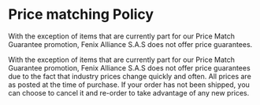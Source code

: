 # Price matching Policy

With the exception of items that are currently part for our Price Match Guarantee promotion, Fenix Alliance S.A.S does not offer price guarantees.


With the exception of items that are currently part for our Price Match Guarantee promotion, Fenix Alliance S.A.S does not offer price guarantees due to the fact that industry prices change quickly and often. All prices are as posted at the time of purchase. If your order has not been shipped, you can choose to cancel it and re-order to take advantage of any new prices.